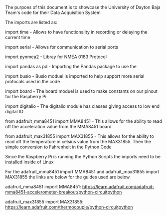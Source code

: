 The purpoes of this document is to showcase the University of Dayton Baja Team's code for their Data Acquisition System

The imports are listed as:

import time  - Allows to have functionality in recording or delaying the current time

import serial  - Allows for communication to serial ports 

import pynmea2  - Libray for NMEA 0183 Protocol 

import pandas as pd  - Importing the Pandas package to use the 

import busio  - Busio moduel is imported to help support more serial protocals used in the code 

import board  - The board moduel is used to make constants on our pinout for the Raspberry Pi

import digitalio  - The digitalio module has classes giving access to low end digital IO

from adafruit_mma8451 import MMA8451  - This allows for the ability to read off the acceleration value from the MMA8451 board

from adafruit_max31855 import MAX31855  - This allows for the ability to read off the temperature in celsius value from the MAX31855. Then the simple conversion to Fahrenheit in the Python Code



Since the Raspberry Pi is running the Python Scripts the imports need to be installed inside of Linux

For the adafruit_mma8451 import MMA8451 and adafruit_max31855 import MAX31855 the links are below for the guides used are below

adafruit_mma8451 import MMA8451: https://learn.adafruit.com/adafruit-mma8451-accelerometer-breakout/python-circuitpython

adafruit_max31855 import MAX31855: https://learn.adafruit.com/thermocouple/python-circuitpython






